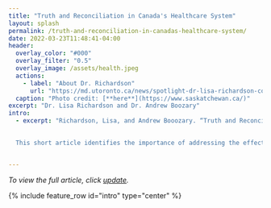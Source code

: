 ```yaml
---
title: "Truth and Reconciliation in Canada's Healthcare System"
layout: splash
permalink: /truth-and-reconciliation-in-canadas-healthcare-system/
date: 2022-03-23T11:48:41-04:00
header:
  overlay_color: "#000"
  overlay_filter: "0.5"
  overlay_image: /assets/health.jpeg
  actions:
    - label: "About Dr. Richardson"
      url: "https://md.utoronto.ca/news/spotlight-dr-lisa-richardson-co-lead-indigenous-medical-education"
  caption: "Photo credit: [**here**](https://www.saskatchewan.ca/)"
excerpt: "Dr. Lisa Richardson and Dr. Andrew Boozary"
intro: 
  - excerpt: "Richardson, Lisa, and Andrew Booozary. “Truth and Reconciliation in Canada's Health System.” The Lancet , vol. 398, no. 10303, 10 Sept. 2021, pp. 825–826. 

  
  This short article identifies the importance of addressing the effects of the Canadian residential school system as well as colonial systems and policies in Canada when trying to close the health gaps faced by Indigenous peoples. The neglect and abuse faced in these schools has had lasting influences on the health of survivors and future generations, chronic illness, mental illness and substance abuse disorders are just some of these impacts. Hospitals and other health care institutions are not effective in the same way they are effective for white settlers. Long-standing racism in health-care organizations, as a result of negative prejudices and assumptions about Indigenous patients, as well as structural impediments to health-care access, play a role in creating poor health outcomes for both survivors of residential schools and all Indigenous peoples. The article discusses the importance of individual healthcare workers recognising their implicit biases. The TRC calls for monitoring of health outcomes, investment in Indigenous healing centers, and the education of all medical and nursing students about Indigenous health." 


---
```

*To view the full article, click [update](https://doi.org/10.1080/03626784.2020.1715205).*

{% include feature_row id="intro" type="center" %}
